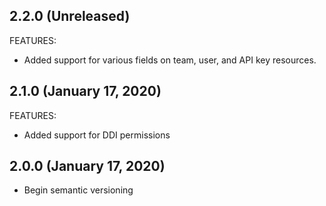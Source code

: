 ## 2.2.0 (Unreleased)
FEATURES:
* Added support for various fields on team, user, and API key resources.

## 2.1.0 (January 17, 2020)
FEATURES:
* Added support for DDI permissions

## 2.0.0 (January 17, 2020)

* Begin semantic versioning

